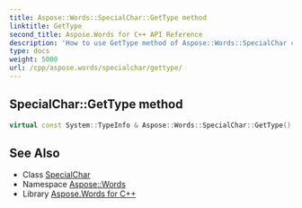 ```yaml
---
title: Aspose::Words::SpecialChar::GetType method
linktitle: GetType
second_title: Aspose.Words for C++ API Reference
description: 'How to use GetType method of Aspose::Words::SpecialChar class in C++.'
type: docs
weight: 5000
url: /cpp/aspose.words/specialchar/gettype/
---
```

## SpecialChar::GetType method




```cpp
virtual const System::TypeInfo & Aspose::Words::SpecialChar::GetType() const override
```

## See Also

* Class [SpecialChar](../)
* Namespace [Aspose::Words](../../)
* Library [Aspose.Words for C++](../../../)
